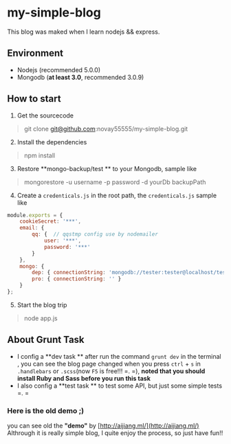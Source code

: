 # my-simple-blog
This blog was maked when I learn nodejs && express.

## Environment
- Nodejs (recommended 5.0.0)
- Mongodb (**at least 3.0**, recommended 3.0.9)

## How to start 
1. Get the sourcecode 
> git clone git@github.com:novay55555/my-simple-blog.git

2. Install the dependencies
> npm install

3. Restore **mongo-backup/test ** to your Mongodb, sample like
> mongorestore -u username -p password  -d yourDb backupPath

4. Create a `credenticals.js` in the root path, the `credenticals.js` sample like
```javascript
module.exports = {
    cookieSecret: '***',
    email: {
        qq: {  // qqstmp config use by nodemailer
            user: '***',   
            password: '***'    
        }
    },
    mongo: {
        dep: { connectionString: 'mongodb://tester:tester@localhost/test' },  // connect the db you restore above
        pro: { connectionString: '' }
    }
};
```

5. Start the blog trip
> node app.js

## About Grunt Task
- I config a **dev task ** after run the command `grunt dev` in the terminal , you can see the blog page changed when you press `ctrl` + `s` in `.handlebars` or `.scss`(now `F5` is free!!! =. =), **noted that you should install Ruby and Sass before you run this task**
- I also config a **test task ** to test some API, but just some simple tests =. =

### Here is the old demo ;)
you can see old the **"demo"** by [http://aijiang.ml/](http://aijiang.ml/) 
Althrough it is really simple blog, I quite enjoy the process, so just have fun!!